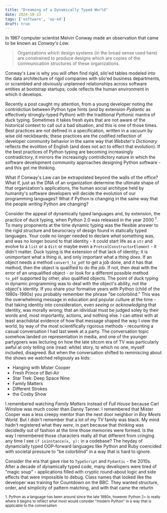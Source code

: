 ```yaml
---
title: "Dreaming of a Dynamically Typed World"
date: 2024-10-23
tags: ['software', 'op-ed']
draft: true
---
```

In 1967 computer scientist Melvin Conway made an observation that came to be known as _Conway's Law_.
> Organizations which design systems (in the broad sense used here) are constrained to produce designs which are copies of the communication structures of these organizations.

Conway's Law is why you will often find rigid, silo'ed tables modeled into the data architecture of rigid companies with silo'ed business departments, or scrambled and obviously unplanned relationships across software entities at bootstrap startups; code reflects the human environment in which it develops.

Recently a post caught my attention, from a young developer noting the contridiction between Python type hints (and by extension _Pydantic_ as effectively strongly-typed Python) with the traditional _Pythonic_ mantra of duck typing. Sometimes it takes fresh eyes that are not aware of the historical context to call out a bad situation, and this is one of those times. Best practices are not defined in a specification, written in a vacuum by wise old neckbeards; these practices are the codified reflection of developer community behavior in the same way that _Webster's Dictionary_ reflects the evolition of English (and does not act to effect that evolution). If the best practices of Python typing are becoming increasingly contradictory, it mirrors the increasingly contridictory nature in which the software development community approaches designing Python software - and this got me thinking. 

What if Conway's Law can be extrapolated beyond the walls of the office? What if, just as the DNA of an organization determine the ultimate shape of that organization's applications, the human social architype held by humanity's software developers will decide the evolution of our programming languages? What if Python is changing in the same way that the people _writing_ Python are changing? 

Consider the appeal of dynamically typed languages and, by extension, the practice of duck typing, when Python 2.0 was released in the year 2000 <sup>1</sup>. 
To many proponents at the time dynamic typing was the flexible answer to the rigid structure and beurocracy of design found in statically typed languages. Your code no longer needed to declare _what_ something was, and was no longer bound to that identity - it could start life as a `str` and evolve to a `list` or a `dict` or maybe even a `ProtcolConstructorElement` - it didn't matter. Duck typing is the extension of that lack of identity; it is unimportant what a thing _is_, and only important what a thing _does_. If an object needs a method `convert_to_pdf` to get a job done, and it has that method, then the object is qualified to do the job. If not, then deal with the error of an unqualified object - or look for a different possible method `to_pdf` supported by other, also qualified objects. The point of duck typing in dynamic programming was to deal with the object's ability, not the object's identity. 
If you share your formative years with Python (child of the 1980s-1990s) you probably remember the phrase "be colorblind." This was the overwhelming message in education and popular culture at the time - that taking identity into consideration, even _seeing_ or _acknowledging_ that identity, was morally wrong; that an idividual must be judged soley by their words and, most importantly, actions, and nothing else. I can attest with at least anachdotal evidence of how that message shaped the way I view the world, by way of the most scientifically rigorous methods - recounting a casual conversation I had last week at a party. The conversation topic somehow landed on representation in media, and one of the younger partygoers was lecturing on how the late sitcom era of TV was particularly awful at only telling one (read: white) story, to which no one, myself included, disagreed. But when the conversation shifted to reminiscing about the shows we watched religously as kids:
 
* Hanging with Mister Cooper
* Fresh Prince of Bel-Air
* Star Trek: Deep Space Nine
* Family Matters
* Different Strokes
* the Cosby Show 

I remembered watching _Family Matters_ instead of _Full House_ because Carl Winslow was much cooler than Danny Tanner. I remembered that Mister Cooper was a less creepy mentor than the next door neighbor in _Boy Meets World_. But I didn't remember that a lot of my TV family was black. My mind hadn't registered what they _were_, in part because that thinking was decidedly out of fashion at the time those memories were formed. Is the way I remembered those characters really all that different from cringing any time I see `if isinstance(x, y):`  in a codebase? The heyday of dynamcially typed OOP-forward languages like Python and Ruby coencided with societal pressure to "be colorblind" in a way that is hard to ignore.

Consider the era that gave rise to `TypeScript` and `Pydantic` - the 2010s. After a decade of dynamically typed code, many developers were tired of "magic soup" - applications filled with cryptic round-about logic and side effects that were impossible to debug. Class names that looked like the developer was training for Countdown on the BBC. They wanted structure, order, and simplicity of pattern matching, and with that came the returtn

<sub>1. Python as a language has been around since the late 1980s, however Python 2+ is really where it begins to reflect what most would consider "modern Python" in a way that is applicable to the conversation</sub>
<!--stackedit_data:
eyJoaXN0b3J5IjpbLTE3ODcxODYwODIsMTczMjk3MDA1NCwyMD
E2NjEyMjU0LDIwMTY2MTIyNTQsNTc2NjQ3ODkwLC02OTM2MDc2
MTAsMTA5MDU1MDIzOF19
-->